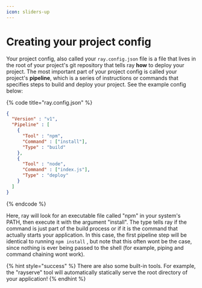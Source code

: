 ```yaml
---
icon: sliders-up
---
```


# Creating your project config

Your project config, also called your `ray.config.json` file is a file that lives in the root of your project's git repository that tells ray **how** to deploy your project. The most important part of your project config is called your project's **pipeline**, which is a series of instructions or commands that specifies steps to build and deploy your project. See the example config below:

{% code title="ray.config.json" %}
```json
{
  "Version" : "v1",
  "Pipeline" : [
    {
      "Tool" : "npm",
      "Command" : ["install"],
      "Type" : "build"
    }, 
    {
      "Tool" : "node",
      "Command" : ["index.js"],
      "Type" : "deploy"
    }
  ]
}
```
{% endcode %}

Here, ray will look for an executable file called "npm" in your system's PATH, then execute it with the argument "install". The type tells ray if the command is just part of the build process or if it is the command that actually starts your application. In this case, the first pipeline step will be identical to running `npm install` , but note that this often wont be the case, since nothing is ever being passed to the shell (for example, piping and command chaining wont work).

{% hint style="success" %}
There are also some built-in tools. For example, the "rayserve" tool will automatically statically serve the root directory of your application!
{% endhint %}

